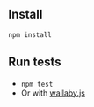 ## Install
```npm install```

## Run tests
 - ```npm test```
 - Or with [wallaby.js](https://wallabyjs.com/)

